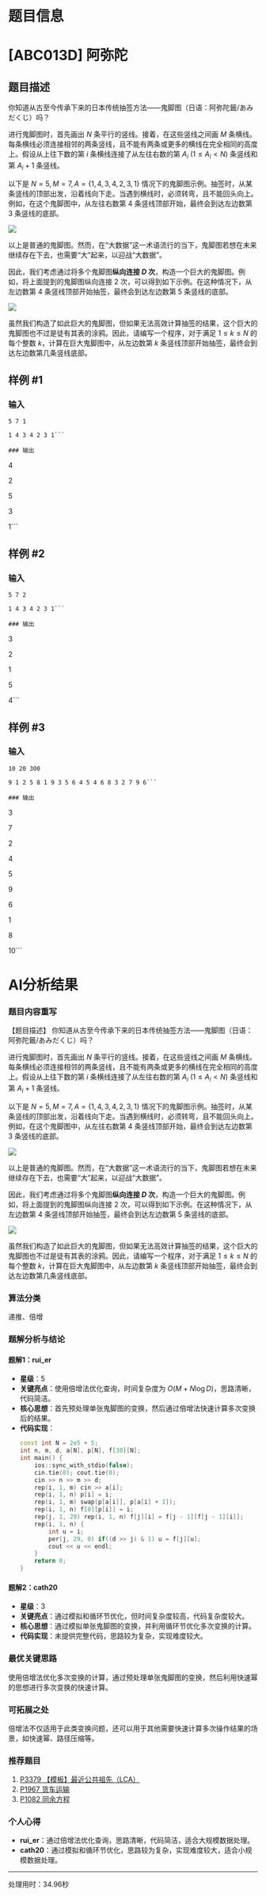 # 题目信息

# [ABC013D] 阿弥陀

## 题目描述

你知道从古至今传承下来的日本传统抽签方法——鬼脚图（日语：阿弥陀籤/あみだくじ）吗？

进行鬼脚图时，首先画出 $N$ 条平行的竖线。接着，在这些竖线之间画 $M$ 条横线。每条横线必须连接相邻的两条竖线，且不能有两条或更多的横线在完全相同的高度上。假设从上往下数的第 $i$ 条横线连接了从左往右数的第 $A_i$ ($1\le A_i < N$) 条竖线和第 $A_i + 1$ 条竖线。

以下是 $N = 5,M = 7,A = \{1,4,3,4,2,3,1\}$ 情况下的鬼脚图示例。抽签时，从某条竖线的顶部出发，沿着线向下走。当遇到横线时，必须转弯，且不能回头向上。例如，在这个鬼脚图中，从左往右数第 $4$ 条竖线顶部开始，最终会到达左边数第 $3$ 条竖线的底部。

![](https://cdn.luogu.com.cn/upload/vjudge_pic/AT_abc013_4/287d97cea4ffe55ad2fe3822a307197d29129150.png)

以上是普通的鬼脚图。然而，在“大数据”这一术语流行的当下，鬼脚图若想在未来继续存在下去，也需要“大”起来，以迎战“大数据”。

因此，我们考虑通过将多个鬼脚图**纵向连接 $D$ 次**，构造一个巨大的鬼脚图。例如，将上面提到的鬼脚图纵向连接 $2$ 次，可以得到如下示例。在这种情况下，从左边数第 $4$ 条竖线顶部开始抽签，最终会到达左边数第 $5$ 条竖线的底部。

![](https://cdn.luogu.com.cn/upload/vjudge_pic/AT_abc013_4/ff270a32cd6de8309812dd03feb2e11021ca985c.png)

虽然我们构造了如此巨大的鬼脚图，但如果无法高效计算抽签的结果，这个巨大的鬼脚图也不过是徒有其表的涂鸦。因此，请编写一个程序，对于满足 $1\le k\le N$ 的每个整数 $k$，计算在巨大鬼脚图中，从左边数第 $k$ 条竖线顶部开始抽签，最终会到达左边数第几条竖线底部。

## 样例 #1

### 输入

```
5 7 1

1 4 3 4 2 3 1```

### 输出

```
4

2

5

3

1```

## 样例 #2

### 输入

```
5 7 2

1 4 3 4 2 3 1```

### 输出

```
3

2

1

5

4```

## 样例 #3

### 输入

```
10 20 300

9 1 2 5 8 1 9 3 5 6 4 5 4 6 8 3 2 7 9 6```

### 输出

```
3

7

2

4

5

9

6

1

8

10```

# AI分析结果

### 题目内容重写
【题目描述】
你知道从古至今传承下来的日本传统抽签方法——鬼脚图（日语：阿弥陀籤/あみだくじ）吗？

进行鬼脚图时，首先画出 $N$ 条平行的竖线。接着，在这些竖线之间画 $M$ 条横线。每条横线必须连接相邻的两条竖线，且不能有两条或更多的横线在完全相同的高度上。假设从上往下数的第 $i$ 条横线连接了从左往右数的第 $A_i$ ($1\le A_i < N$) 条竖线和第 $A_i + 1$ 条竖线。

以下是 $N = 5,M = 7,A = \{1,4,3,4,2,3,1\}$ 情况下的鬼脚图示例。抽签时，从某条竖线的顶部出发，沿着线向下走。当遇到横线时，必须转弯，且不能回头向上。例如，在这个鬼脚图中，从左往右数第 $4$ 条竖线顶部开始，最终会到达左边数第 $3$ 条竖线的底部。

![](https://cdn.luogu.com.cn/upload/vjudge_pic/AT_abc013_4/287d97cea4ffe55ad2fe3822a307197d29129150.png)

以上是普通的鬼脚图。然而，在“大数据”这一术语流行的当下，鬼脚图若想在未来继续存在下去，也需要“大”起来，以迎战“大数据”。

因此，我们考虑通过将多个鬼脚图**纵向连接 $D$ 次**，构造一个巨大的鬼脚图。例如，将上面提到的鬼脚图纵向连接 $2$ 次，可以得到如下示例。在这种情况下，从左边数第 $4$ 条竖线顶部开始抽签，最终会到达左边数第 $5$ 条竖线的底部。

![](https://cdn.luogu.com.cn/upload/vjudge_pic/AT_abc013_4/ff270a32cd6de8309812dd03feb2e11021ca985c.png)

虽然我们构造了如此巨大的鬼脚图，但如果无法高效计算抽签的结果，这个巨大的鬼脚图也不过是徒有其表的涂鸦。因此，请编写一个程序，对于满足 $1\le k\le N$ 的每个整数 $k$，计算在巨大鬼脚图中，从左边数第 $k$ 条竖线顶部开始抽签，最终会到达左边数第几条竖线底部。

### 算法分类
递推、倍增

### 题解分析与结论
#### 题解1：rui_er
- **星级**：5
- **关键亮点**：使用倍增法优化查询，时间复杂度为 $O(M + N \log D)$，思路清晰，代码简洁。
- **核心思想**：首先预处理单张鬼脚图的变换，然后通过倍增法快速计算多次变换后的结果。
- **代码实现**：
  ```cpp
  const int N = 2e5 + 5;
  int n, m, d, a[N], p[N], f[30][N];
  int main() {
      ios::sync_with_stdio(false);
      cin.tie(0); cout.tie(0);
      cin >> n >> m >> d;
      rep(i, 1, m) cin >> a[i];
      rep(i, 1, n) p[i] = i;
      rep(i, 1, m) swap(p[a[i]], p[a[i] + 1]);
      rep(i, 1, n) f[0][p[i]] = i;
      rep(j, 1, 29) rep(i, 1, n) f[j][i] = f[j - 1][f[j - 1][i]];
      rep(i, 1, n) {
          int u = i;
          per(j, 29, 0) if((d >> j) & 1) u = f[j][u];
          cout << u << endl;
      }
      return 0;
  }
  ```

#### 题解2：cath20
- **星级**：3
- **关键亮点**：通过模拟和循环节优化，但时间复杂度较高，代码复杂度较大。
- **核心思想**：通过模拟单张鬼脚图的变换，并利用循环节优化多次变换的计算。
- **代码实现**：未提供完整代码，思路较为复杂，实现难度较大。

### 最优关键思路
使用倍增法优化多次变换的计算，通过预处理单张鬼脚图的变换，然后利用快速幂的思想进行多次变换的快速计算。

### 可拓展之处
倍增法不仅适用于此类变换问题，还可以用于其他需要快速计算多次操作结果的场景，如快速幂、路径压缩等。

### 推荐题目
1. [P3379 【模板】最近公共祖先（LCA）](https://www.luogu.com.cn/problem/P3379)
2. [P1967 货车运输](https://www.luogu.com.cn/problem/P1967)
3. [P1082 同余方程](https://www.luogu.com.cn/problem/P1082)

### 个人心得
- **rui_er**：通过倍增法优化查询，思路清晰，代码简洁，适合大规模数据处理。
- **cath20**：通过模拟和循环节优化，思路较为复杂，实现难度较大，适合小规模数据处理。

---
处理用时：34.96秒
